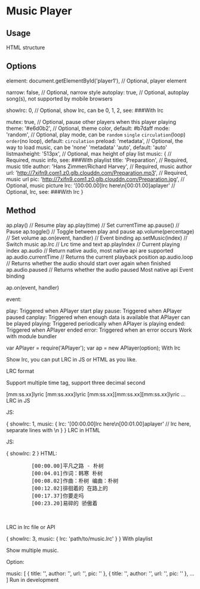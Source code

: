 # Music Player

## Usage

HTML structure

<div id="player1" class="aplayer"></div>
<!-- ... -->
<script src="APlayer.min.js"></script>

## Options

element: document.getElementById('player1'),                       // Optional, player element

narrow: false,                                                     // Optional, narrow style
autoplay: true,                                                    // Optional, autoplay song(s), not supported by mobile browsers

showlrc: 0,                                                        // Optional, show lrc, can be 0, 1, 2, see: ###With lrc


mutex: true,                                                       // Optional, pause other players when this player playing
theme: '#e6d0b2',                                                  // Optional, theme color, default: #b7daff
mode: 'random',                                                    // Optional, play mode, can be `random` `single` `circulation`(loop) `order`(no loop), default: `circulation`
preload: 'metadata',                                               // Optional, the way to load music, can be 'none' 'metadata' 'auto', default: 'auto'
listmaxheight: '513px',                                             // Optional, max height of play list
music: {                                                           // Required, music info, see: ###With playlist
    title: 'Preparation',                                          // Required, music title
    author: 'Hans Zimmer/Richard Harvey',                          // Required, music author
    url: 'http://7xifn9.com1.z0.glb.clouddn.com/Preparation.mp3',  // Required, music url
    pic: 'http://7xifn9.com1.z0.glb.clouddn.com/Preparation.jpg',  // Optional, music picture
    lrc: '[00:00.00]lrc here\n[00:01.00]aplayer'                   // Optional, lrc, see: ###With lrc
}

## Method

ap.play() // Resume play
ap.play(time) // Set currentTime
ap.pause() // Pause
ap.toggle() // Toggle between play and pause
ap.volume(percentage) // Set volume
ap.on(event, handler) // Event binding
ap.setMusic(index) // Switch music
ap.lrc // Lrc time and text
ap.playIndex // Current playing index
ap.audio // Return native audio, most native api are supported
ap.audio.currentTime // Returns the current playback position
ap.audio.loop // Returns whether the audio should start over again when finished
ap.audio.paused // Returns whether the audio paused
Most native api
Event binding

ap.on(event, handler)

event:

play: Triggered when APlayer start play
pause: Triggered when APlayer paused
canplay: Triggered when enough data is available that APlayer can be played
playing: Triggered periodically when APlayer is playing
ended: Triggered when APlayer ended
error: Triggered when an error occurs
Work with module bundler

var APlayer = require('APlayer');
var ap = new APlayer(option);
With lrc

Show lrc, you can put LRC in JS or HTML as you like.

LRC format

Support multiple time tag, support three decimal second

[mm:ss.xx]lyric
[mm:ss.xxx]lyric
[mm:ss.xx][mm:ss.xx][mm:ss.xx]lyric
...
LRC in JS

JS:

{
    showlrc: 1,
    music: {
        lrc: '[00:00.00]lrc here\n[00:01.00]aplayer'    // lrc here, separate lines with \n
    }
}
LRC in HTML

JS:

{
    showlrc: 2
}
HTML:

<div id="player1" class="aplayer">
    <pre class="aplayer-lrc-content">
        [00:00.00]平凡之路 - 朴树
        [00:04.01]作词：韩寒 朴树
        [00:08.02]作曲：朴树 编曲：朴树
        [00:12.02]徘徊着的 在路上的
        [00:17.37]你要走吗
        [00:23.20]易碎的 骄傲着
        <!-- ... -->
    </pre>
</div>
LRC in lrc file or API

{
    showlrc: 3,
    music: {
        lrc: 'path/to/music.lrc'
    }
}
With playlist

Show multiple music.

Option:

music: [
    {
        title: '',
        author: '',
        url: '',
        pic: ''
    },
    {
        title: '',
        author: '',
        url: '',
        pic: ''
    },
    ...
]
Run in development